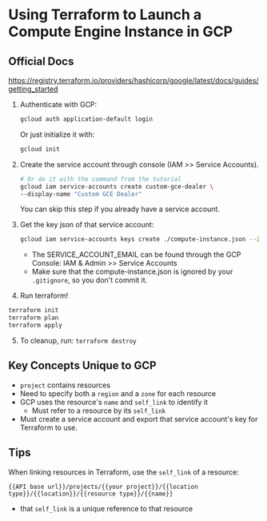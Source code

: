 # Using Terraform to Launch a Compute Engine Instance in GCP

## Official Docs

https://registry.terraform.io/providers/hashicorp/google/latest/docs/guides/getting_started

1. Authenticate with GCP:

   ```bash
   gcloud auth application-default login
   ```

   Or just initialize it with:

   ```bash
   gcloud init
   ```

2. Create the service account through console (IAM >> Service Accounts).

   ```bash
   # Or do it with the command from the tutorial
   gcloud iam service-accounts create custom-gce-dealer \
   --display-name "Custom GCE Dealer"
   ```

   You can skip this step if you already have a service account.

3. Get the key json of that service account:

   ```bash
   gcloud iam service-accounts keys create ./compute-instance.json --iam-account <SERVICE_ACCOUNT_EMAIL>
   ```

   - The SERVICE_ACCOUNT_EMAIL can be found through the GCP Console: IAM & Admin >> Service Accounts
   - Make sure that the compute-instance.json is ignored by your `.gitignore`, so you don't commit it.

4. Run terraform!

```bash
terraform init
terraform plan
terraform apply
```

5. To cleanup, run: `terraform destroy`

## Key Concepts Unique to GCP

- `project` contains resources
- Need to specify both a `region` and a `zone` for each resource
- GCP uses the resource's `name` and `self_link` to identify it
  - Must refer to a resource by its `self_link`
- Must create a service account and export that service account's key for Terraform to use.

## Tips

When linking resources in Terraform, use the `self_link` of a resource:

```
{{API base url}}/projects/{{your project}}/{{location type}}/{{location}}/{{resource type}}/{{name}}
```

- that `self_link` is a unique reference to that resource
